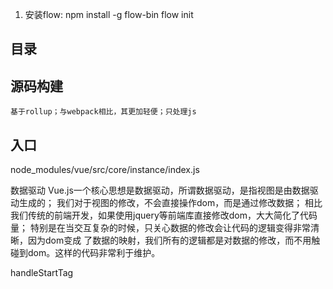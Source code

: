 1. 安装flow:
    npm install -g flow-bin
    flow init

## 目录

## 源码构建
    基于rollup；与webpack相比，其更加轻便；只处理js
## 入口

node_modules/vue/src/core/instance/index.js

数据驱动
Vue.js一个核心思想是数据驱动，所谓数据驱动，是指视图是由数据驱动生成的；
我们对于视图的修改，不会直接操作dom，而是通过修改数据；
相比我们传统的前端开发，如果使用jquery等前端库直接修改dom，大大简化了代码量；
特别是在当交互复杂的时候，只关心数据的修改会让代码的逻辑变得非常清晰，因为dom变成
了数据的映射，我们所有的逻辑都是对数据的修改，而不用触碰到dom。这样的代码非常利于维护。



    
handleStartTag
